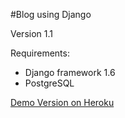 #Blog using Django

Version 1.1

Requirements:
- Django framework 1.6
- PostgreSQL

[Demo Version on Heroku](http://safe-badlands-1674.herokuapp.com/)